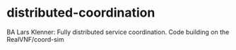 # distributed-coordination
BA Lars Klenner: Fully distributed service coordination. Code building on the RealVNF/coord-sim
